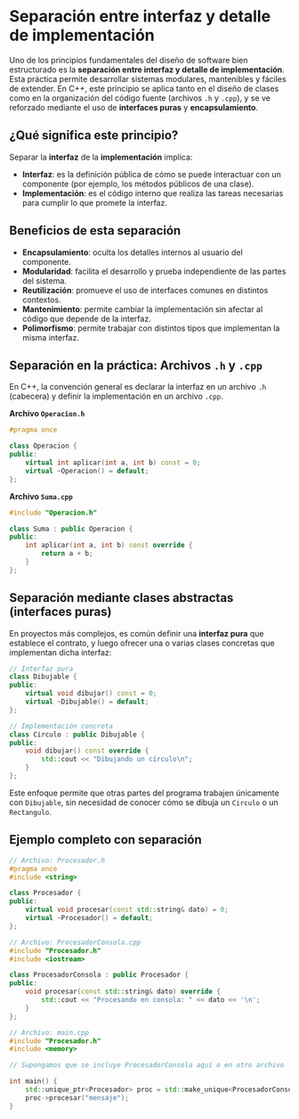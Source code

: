 
# Separación entre interfaz y detalle de implementación

Uno de los principios fundamentales del diseño de software bien estructurado es la **separación entre interfaz y detalle de implementación**. Esta práctica permite desarrollar sistemas modulares, mantenibles y fáciles de extender. En C++, este principio se aplica tanto en el diseño de clases como en la organización del código fuente (archivos `.h` y `.cpp`), y se ve reforzado mediante el uso de **interfaces puras** y **encapsulamiento**.

## ¿Qué significa este principio?

Separar la **interfaz** de la **implementación** implica:

* **Interfaz**: es la definición pública de cómo se puede interactuar con un componente (por ejemplo, los métodos públicos de una clase).
* **Implementación**: es el código interno que realiza las tareas necesarias para cumplir lo que promete la interfaz.

## Beneficios de esta separación

* **Encapsulamiento**: oculta los detalles internos al usuario del componente.
* **Modularidad**: facilita el desarrollo y prueba independiente de las partes del sistema.
* **Reutilización**: promueve el uso de interfaces comunes en distintos contextos.
* **Mantenimiento**: permite cambiar la implementación sin afectar al código que depende de la interfaz.
* **Polimorfismo**: permite trabajar con distintos tipos que implementan la misma interfaz.



## Separación en la práctica: Archivos `.h` y `.cpp`

En C++, la convención general es declarar la interfaz en un archivo `.h` (cabecera) y definir la implementación en un archivo `.cpp`.

**Archivo `Operacion.h`**

```cpp
#pragma once

class Operacion {
public:
    virtual int aplicar(int a, int b) const = 0;
    virtual ~Operacion() = default;
};
```

**Archivo `Suma.cpp`**

```cpp
#include "Operacion.h"

class Suma : public Operacion {
public:
    int aplicar(int a, int b) const override {
        return a + b;
    }
};
```


## Separación mediante clases abstractas (interfaces puras)

En proyectos más complejos, es común definir una **interfaz pura** que establece el contrato, y luego ofrecer una o varias clases concretas que implementan dicha interfaz:

```cpp
// Interfaz pura
class Dibujable {
public:
    virtual void dibujar() const = 0;
    virtual ~Dibujable() = default;
};

// Implementación concreta
class Circulo : public Dibujable {
public:
    void dibujar() const override {
        std::cout << "Dibujando un círculo\n";
    }
};
```

Este enfoque permite que otras partes del programa trabajen únicamente con `Dibujable`, sin necesidad de conocer cómo se dibuja un `Circulo` o un `Rectangulo`.


## Ejemplo completo con separación

```cpp
// Archivo: Procesador.h
#pragma once
#include <string>

class Procesador {
public:
    virtual void procesar(const std::string& dato) = 0;
    virtual ~Procesador() = default;
};
```

```cpp
// Archivo: ProcesadorConsola.cpp
#include "Procesador.h"
#include <iostream>

class ProcesadorConsola : public Procesador {
public:
    void procesar(const std::string& dato) override {
        std::cout << "Procesando en consola: " << dato << '\n';
    }
};
```

```cpp
// Archivo: main.cpp
#include "Procesador.h"
#include <memory>

// Supongamos que se incluye ProcesadorConsola aquí o en otro archivo

int main() {
    std::unique_ptr<Procesador> proc = std::make_unique<ProcesadorConsola>();
    proc->procesar("mensaje");
}
```

